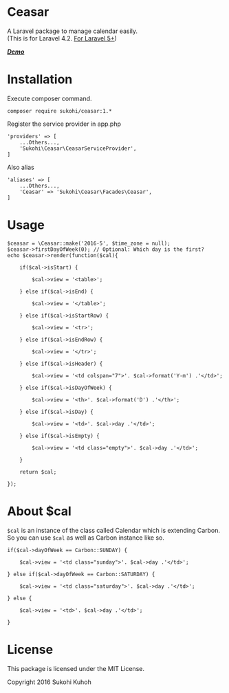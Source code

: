 # Ceasar
A Laravel package to manage calendar easily.  
(This is for Laravel 4.2. [For Laravel 5+](https://github.com/SUKOHI/Ceasar))

***[Demo](http://demo-laravel52.capilano-fw.com/ceasar)***  

# Installation

Execute composer command.

    composer require sukohi/ceasar:1.*

Register the service provider in app.php

    'providers' => [
        ...Others...,  
        'Sukohi\Ceasar\CeasarServiceProvider',
    ]

Also alias

    'aliases' => [
        ...Others...,  
        'Ceasar' => 'Sukohi\Ceasar\Facades\Ceasar',
    ]

# Usage

    $ceasar = \Ceasar::make('2016-5', $time_zone = null);
    $ceasar->firstDayOfWeek(0); // Optional: Which day is the first? 
    echo $ceasar->render(function($cal){

        if($cal->isStart) {

            $cal->view = '<table>';

        } else if($cal->isEnd) {

            $cal->view = '</table>';

        } else if($cal->isStartRow) {

            $cal->view = '<tr>';

        } else if($cal->isEndRow) {

            $cal->view = '</tr>';

        } else if($cal->isHeader) {

            $cal->view = '<td colspan="7">'. $cal->format('Y-m') .'</td>';

        } else if($cal->isDayOfWeek) {

            $cal->view = '<th>'. $cal->format('D') .'</th>';

        } else if($cal->isDay) {

            $cal->view = '<td>'. $cal->day .'</td>';

        } else if($cal->isEmpty) {

            $cal->view = '<td class="empty">'. $cal->day .'</td>';

        }

        return $cal;

    });

# About $cal

`$cal` is an instance of the class called Calendar which is extending Carbon.  
So you can use `$cal` as well as Carbon instance like so.

    if($cal->dayOfWeek == Carbon::SUNDAY) {

        $cal->view = '<td class="sunday">'. $cal->day .'</td>';

    } else if($cal->dayOfWeek == Carbon::SATURDAY) {

        $cal->view = '<td class="saturday">'. $cal->day .'</td>';

    } else {

        $cal->view = '<td>'. $cal->day .'</td>';

    }

# License

This package is licensed under the MIT License.

Copyright 2016 Sukohi Kuhoh